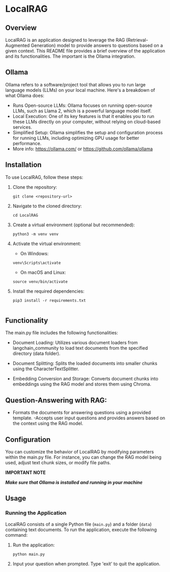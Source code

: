 # LocalRAG

## Overview

LocalRAG is an application designed to leverage the RAG (Retrieval-Augmented Generation) model to provide answers to questions based on a given context. This README file provides a brief overview of the application and its functionalities. The important is the Ollama integration. 

## Ollama
Ollama refers to a software/project tool that allows you to run large language models (LLMs) on your local machine. Here's a breakdown of what Ollama does:

- Runs Open-source LLMs: Ollama focuses on running open-source LLMs, such as Llama 2, which is a powerful language model itself.
- Local Execution: One of its key features is that it enables you to run these LLMs directly on your computer, without relying on cloud-based services.
- Simplified Setup: Ollama simplifies the setup and configuration process for running LLMs, including optimizing GPU usage for better performance.
- More info: https://ollama.com/ or https://github.com/ollama/ollama

## Installation

To use LocalRAG, follow these steps:

1. Clone the repository:

    ```
    git clone <repository-url>
    ```

2. Navigate to the cloned directory:

    ```
    cd LocalRAG
    ```

3. Create a virtual environment (optional but recommended):

    ```
    python3 -m venv venv
    ```

4. Activate the virtual environment:

    - On Windows:
    
    ```
    venv\Scripts\activate
    ```
    
    - On macOS and Linux:
    
    ```
    source venv/bin/activate
    ```

5. Install the required dependencies:

    ```
    pip3 install -r requirements.txt


## Functionality
The main.py file includes the following functionalities:

- Document Loading: Utilizes various document loaders from langchain_community to load text documents from the specified directory (data folder).

- Document Splitting: Splits the loaded documents into smaller chunks using the CharacterTextSplitter.

- Embedding Conversion and Storage: Converts document chunks into embeddings using the RAG model and stores them using Chroma.

## Question-Answering with RAG:

- Formats the documents for answering questions using a provided template.
-Accepts user input questions and provides answers based on the context using the RAG model.

## Configuration
You can customize the behavior of LocalRAG by modifying parameters within the main.py file. For instance, you can change the RAG model being used, adjust text chunk sizes, or modify file paths.

**IMPORTANT NOTE**

***Make sure that Ollama is installed and running in your machine***

## Usage

### Running the Application

LocalRAG consists of a single Python file (`main.py`) and a folder (`data`) containing text documents. To run the application, execute the following command:

1. Run the application:
    ```
    python main.py
    ```
2. Input your question when prompted. Type 'exit' to quit the application.